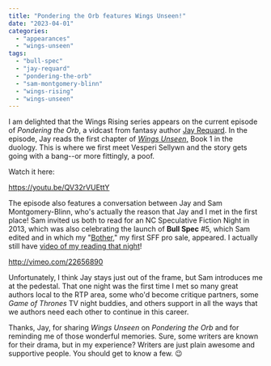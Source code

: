 ```yaml
---
title: "Pondering the Orb features Wings Unseen!"
date: "2023-04-01"
categories:
  - "appearances"
  - "wings-unseen"
tags:
  - "bull-spec"
  - "jay-requard"
  - "pondering-the-orb"
  - "sam-montgomery-blinn"
  - "wings-rising"
  - "wings-unseen"
---
```


I am delighted that the Wings Rising series appears on the current episode of _Pondering the Orb_, a vidcast from fantasy author [Jay Requard](https://www.jayrequard.com/). In the episode, Jay reads the first chapter of [_Wings Unseen_,](/creative-works/wings-unseen/) Book 1 in the duology. This is where we first meet Vesperi Sellywn and the story gets going with a bang--or more fittingly, a poof.

Watch it here:

https://youtu.be/QV32rVUEttY

The episode also features a conversation between Jay and Sam Montgomery-Blinn, who's actually the reason that Jay and I met in the first place! Sam invited us both to read for an NC Speculative Fiction Night in 2013, which was also celebrating the launch of **Bull Spec** #5, which Sam edited and in which my "[Bother](/creative-works/bother/)," my first SFF pro sale, appeared. I actually still have [video of my reading that night](http://vimeo.com/22656890)!

http://vimeo.com/22656890

Unfortunately, I think Jay stays just out of the frame, but Sam introduces me at the pedestal. That one night was the first time I met so many great authors local to the RTP area, some who'd become critique partners, some _Game of Thrones_ TV night buddies, and others support in all the ways that we authors need each other to continue in this career.

Thanks, Jay, for sharing _Wings Unseen_ on _Pondering the Orb_ and for reminding me of those wonderful memories. Sure, some writers are known for their drama, but in my experience? Writers are just plain awesome and supportive people. You should get to know a few. 😉
